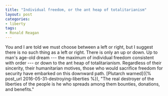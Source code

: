 ```yaml
---
title: "Individual freedom, or the ant heap of totalitarianism"
layout: post
categories:
- liberty
tags:
- Ronald Reagan
---
```


You and I are told we must choose between a left or right, but I suggest there is no such thing as a left or right. There is only an up or down. Up to man's age-old dream --- the maximum of individual freedom consistent with order --- or down to the ant heap of totalitarianism. Regardless of their sincerity, their humanitarian motives, those who would sacrifice freedom for security have embarked on this downward path. [Plutarch warned]({% post_url 2016-05-31-destroying-liberties %}), "The real destroyer of the liberties of the people is he who spreads among them bounties, donations, and benefits."
